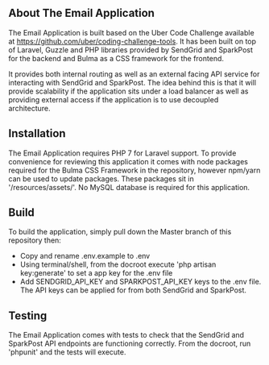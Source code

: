 ## About The Email Application

The Email Application is built based on the Uber Code Challenge available at https://github.com/uber/coding-challenge-tools. It has been built on top of Laravel, Guzzle and PHP libraries provided by SendGrid and SparkPost for the backend and Bulma as a CSS framework for the frontend.

It provides both internal routing as well as an external facing API service for interacting with SendGrid and SparkPost. The idea behind this is that it will provide scalability if the application sits under a load balancer as well as providing external access if the application is to use decoupled architecture.

## Installation
The Email Application requires PHP 7 for Laravel support. To provide convenience for reviewing this application it comes with node packages required for the Bulma CSS Framework in the repository, however npm/yarn can be used to update packages. These packages sit in '/resources/assets/'. No MySQL database is required for this application.

## Build
To build the application, simply pull down the Master branch of this repository then:

* Copy and rename .env.example to .env
* Using terminal/shell, from the docroot execute 'php artisan key:generate' to set a app key for the .env file
* Add SENDGRID_API_KEY and SPARKPOST_API_KEY keys to the .env file. The API keys can be applied for from both SendGrid and SparkPost.

## Testing
The Email Application comes with tests to check that the SendGrid and SparkPost API endpoints are functioning correctly. From the docroot, run 'phpunit' and the tests will execute.
